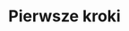 ---
id: firststeps
title: Pierwsze kroki
description: "Dowiedz się, jak zoptymalizować swoją dokumentację techniczną, aby była bardziej przejrzysta i angażująca dla użytkowników → Sprawdź teraz"
sidebar_label: Pierwsze kroki
---